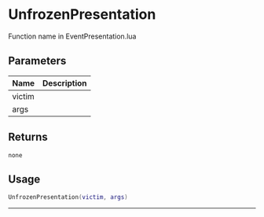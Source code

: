 # UnfrozenPresentation

Function name in EventPresentation.lua

## Parameters

| Name   | Description |
| ------ | ----------- |
| victim |             |
| args   |             |

## Returns

`none`

## Usage

```lua
UnfrozenPresentation(victim, args)
```

---
